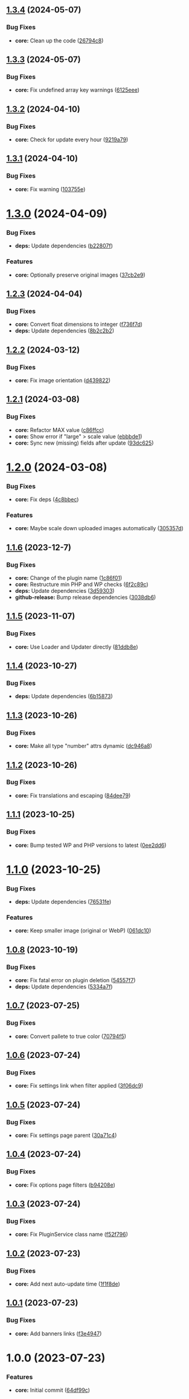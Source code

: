 ## [1.3.4](https://github.com/lexo-ch/webp-converter/compare/v1.3.3...v1.3.4) (2024-05-07)


### Bug Fixes

* **core:** Clean up the code ([26794c8](https://github.com/lexo-ch/webp-converter/commit/26794c8f99c2ab594417ca8af34f541ba1151c29))

## [1.3.3](https://github.com/lexo-ch/webp-converter/compare/v1.3.2...v1.3.3) (2024-05-07)


### Bug Fixes

* **core:** Fix undefined array key warnings ([6125eee](https://github.com/lexo-ch/webp-converter/commit/6125eee1897d059faddd1838ac859d9ec464ab1d))

## [1.3.2](https://github.com/lexo-ch/webp-converter/compare/v1.3.1...v1.3.2) (2024-04-10)


### Bug Fixes

* **core:** Check for update every hour ([9219a79](https://github.com/lexo-ch/webp-converter/commit/9219a797185965b238d6c06428f3b4958f6627b3))

## [1.3.1](https://github.com/lexo-ch/webp-converter/compare/v1.3.0...v1.3.1) (2024-04-10)


### Bug Fixes

* **core:** Fix warning ([103755e](https://github.com/lexo-ch/webp-converter/commit/103755e200da0d87bb2e0c94d7242e96aa851c34))

# [1.3.0](https://github.com/lexo-ch/webp-converter/compare/v1.2.3...v1.3.0) (2024-04-09)


### Bug Fixes

* **deps:** Update dependencies ([b22807f](https://github.com/lexo-ch/webp-converter/commit/b22807ffbe3020f1837e647e5b403cabd6dd44af))


### Features

* **core:** Optionally preserve original images ([37cb2e9](https://github.com/lexo-ch/webp-converter/commit/37cb2e9049bdac1fbeaa7168f45c5aa3b0ba36ed))

## [1.2.3](https://github.com/lexo-ch/webp-converter/compare/v1.2.2...v1.2.3) (2024-04-04)


### Bug Fixes

* **core:** Convert float dimensions to integer ([f736f7d](https://github.com/lexo-ch/webp-converter/commit/f736f7d154434e90e08547bbfeb0e21e04ae1934))
* **deps:** Update dependencies ([8b2c2b2](https://github.com/lexo-ch/webp-converter/commit/8b2c2b2421b82c99b49f3cf75c9d04c7fb7d1cb6))

## [1.2.2](https://github.com/lexo-ch/webp-converter/compare/v1.2.1...v1.2.2) (2024-03-12)


### Bug Fixes

* **core:** Fix image orientation ([d439822](https://github.com/lexo-ch/webp-converter/commit/d439822f0756fb645d35dbcd9402beeb4ce62643))

## [1.2.1](https://github.com/lexo-ch/webp-converter/compare/v1.2.0...v1.2.1) (2024-03-08)


### Bug Fixes

* **core:** Refactor MAX value ([c86ffcc](https://github.com/lexo-ch/webp-converter/commit/c86ffcc452339a67aceccf0d0f462260a3fea5ba))
* **core:** Show error if "large" > scale value ([ebbbde1](https://github.com/lexo-ch/webp-converter/commit/ebbbde1e8b8e39a7354f8e1b31ec85f59a314007))
* **core:** Sync new (missing) fields after update ([93dc625](https://github.com/lexo-ch/webp-converter/commit/93dc625b3e21b7c70e371406f5ca7cef42eed0ad))

# [1.2.0](https://github.com/lexo-ch/webp-converter/compare/v1.1.6...v1.2.0) (2024-03-08)


### Bug Fixes

* **core:** Fix deps ([4c8bbec](https://github.com/lexo-ch/webp-converter/commit/4c8bbecc338b320d358fb56337836293412d67ba))


### Features

* **core:** Maybe scale down uploaded images automatically ([305357d](https://github.com/lexo-ch/webp-converter/commit/305357d1e03c25a53815ba0f423ab0787c0d33d5))

## [1.1.6](https://github.com/lexo-ch/webp-converter/compare/v1.1.5...v1.1.6) (2023-12-7)


### Bug Fixes

* **core:** Change of the plugin name ([1c86f01](https://github.com/lexo-ch/webp-converter/commit/1c86f018aaaf91ca2de5dc2919541ca5085613ec))
* **core:** Restructure min PHP and WP checks ([6f2c89c](https://github.com/lexo-ch/webp-converter/commit/6f2c89c4593828ad6a968c35220ce95a48988887))
* **deps:** Update dependencies ([3d59303](https://github.com/lexo-ch/webp-converter/commit/3d593035d0cdbe719773647ebfc228de6d61db42))
* **github-release:** Bump release dependencies ([3038db6](https://github.com/lexo-ch/webp-converter/commit/3038db6e1a84f1abb65d2737378a1090ef95a2a3))

## [1.1.5](https://github.com/lexo-ch/webp-converter/compare/v1.1.4...v1.1.5) (2023-11-07)


### Bug Fixes

* **core:** Use Loader and Updater directly ([81ddb8e](https://github.com/lexo-ch/webp-converter/commit/81ddb8ea86a731156ccc4aad039257d22d2103ab))

## [1.1.4](https://github.com/lexo-ch/webp-converter/compare/v1.1.3...v1.1.4) (2023-10-27)


### Bug Fixes

* **deps:** Update dependencies ([6b15873](https://github.com/lexo-ch/webp-converter/commit/6b1587351a618488a0d04e4fb37908a15b2193e1))

## [1.1.3](https://github.com/lexo-ch/webp-converter/compare/v1.1.2...v1.1.3) (2023-10-26)


### Bug Fixes

* **core:** Make all type "number" attrs dynamic ([dc946a8](https://github.com/lexo-ch/webp-converter/commit/dc946a815b8b705f0e56ce5658eda78b8ae631c0))

## [1.1.2](https://github.com/lexo-ch/webp-converter/compare/v1.1.1...v1.1.2) (2023-10-26)


### Bug Fixes

* **core:** Fix translations and escaping ([84dee79](https://github.com/lexo-ch/webp-converter/commit/84dee79326a514857d11560fa0860c2181404038))

## [1.1.1](https://github.com/lexo-ch/webp-converter/compare/v1.1.0...v1.1.1) (2023-10-25)


### Bug Fixes

* **core:** Bump tested WP and PHP versions to latest ([0ee2dd6](https://github.com/lexo-ch/webp-converter/commit/0ee2dd6576136296ff65af358c18c918a3f802ef))

# [1.1.0](https://github.com/lexo-ch/webp-converter/compare/v1.0.8...v1.1.0) (2023-10-25)


### Bug Fixes

* **deps:** Update dependencies ([76531fe](https://github.com/lexo-ch/webp-converter/commit/76531fe632d82bef519547cf9f99130c838c72b6))


### Features

* **core:** Keep smaller image (original or WebP) ([061dc10](https://github.com/lexo-ch/webp-converter/commit/061dc107ec429e7a1b4945dae75795343445d7c9))

## [1.0.8](https://github.com/lexo-ch/webp-converter/compare/v1.0.7...v1.0.8) (2023-10-19)


### Bug Fixes

* **core:** Fix fatal error on plugin deletion ([54557f7](https://github.com/lexo-ch/webp-converter/commit/54557f7dac25e2e2f159d1af3baabf4c6cfc5ba0))
* **deps:** Update dependencies ([5334a7f](https://github.com/lexo-ch/webp-converter/commit/5334a7f5d1631ef578f85c0c36a70aadb70a130d))

## [1.0.7](https://github.com/lexo-ch/webp-converter/compare/v1.0.6...v1.0.7) (2023-07-25)


### Bug Fixes

* **core:** Convert pallete to true color ([70794f5](https://github.com/lexo-ch/webp-converter/commit/70794f58bbac377a9293bc09bb0893f111153d89))

## [1.0.6](https://github.com/lexo-ch/webp-converter/compare/v1.0.5...v1.0.6) (2023-07-24)


### Bug Fixes

* **core:** Fix settings link when filter applied ([3f06dc9](https://github.com/lexo-ch/webp-converter/commit/3f06dc97816d3ef6ccdf861bfaaed69100c5ee46))

## [1.0.5](https://github.com/lexo-ch/webp-converter/compare/v1.0.4...v1.0.5) (2023-07-24)


### Bug Fixes

* **core:** Fix settings page parent ([30a71c4](https://github.com/lexo-ch/webp-converter/commit/30a71c47af264e35ba8163376a825b2371c98533))

## [1.0.4](https://github.com/lexo-ch/webp-converter/compare/v1.0.3...v1.0.4) (2023-07-24)


### Bug Fixes

* **core:** Fix options page filters ([b94208e](https://github.com/lexo-ch/webp-converter/commit/b94208ecdaf8c208dcd59293cd586c47879bfa5f))

## [1.0.3](https://github.com/lexo-ch/webp-converter/compare/v1.0.2...v1.0.3) (2023-07-24)


### Bug Fixes

* **core:** Fix PluginService class name ([f52f796](https://github.com/lexo-ch/webp-converter/commit/f52f7969a3255d6c29aafa59bd4382659c7b16b1))

## [1.0.2](https://github.com/lexo-ch/webp-converter/compare/v1.0.1...v1.0.2) (2023-07-23)


### Bug Fixes

* **core:** Add next auto-update time ([1f1f8de](https://github.com/lexo-ch/webp-converter/commit/1f1f8ded53258e121dd04c9ac920a107aea7dab2))

## [1.0.1](https://github.com/lexo-ch/webp-converter/compare/v1.0.0...v1.0.1) (2023-07-23)


### Bug Fixes

* **core:** Add banners links ([f3e4947](https://github.com/lexo-ch/webp-converter/commit/f3e4947eb52fe7842a82a09c6c57c411e6913480))

# 1.0.0 (2023-07-23)


### Features

* **core:** Initial commit ([64df99c](https://github.com/lexo-ch/webp-converter/commit/64df99cfb5eae4a6925231bdc9aff1a3306bcac0))
